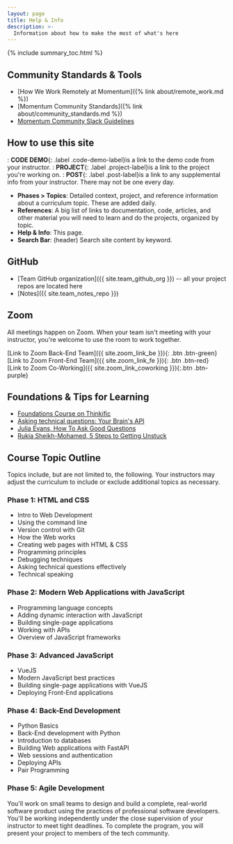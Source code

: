 ```yaml
---
layout: page
title: Help & Info
description: >-
  Information about how to make the most of what's here
---
```


{% include summary_toc.html %}

## Community Standards & Tools

- [How We Work Remotely at Momentum]({% link about/remote_work.md %})
- [Momentum Community Standards]({% link about/community_standards.md %})
- [Momentum Community Slack Guidelines](https://docs.google.com/document/d/1updvgMnO2xAAfP46oW__d3-nhv4hPodW7WvxKWX87JA/edit)

## How to use this site

: **CODE DEMO**{: .label .code-demo-label}is a link to the demo code from your instructor.
: **PROJECT**{: .label .project-label}is a link to the project you're working on.
: **POST**{: .label .post-label}is a link to any supplemental info from your instructor. There may not be one every day.
- **Phases > Topics**: Detailed context, project, and reference information about a curriculum topic. These are added daily.
- **References**: A big list of links to documentation, code, articles, and other material you will need to learn and do the projects, organized by topic.
- **Help & Info**: This page.
- **Search Bar**: (header) Search site content by keyword.

## GitHub

- [Team GitHub organization]({{ site.team_github_org }}) -- all your project repos are located here
- [Notes]({{ site.team_notes_repo }})

## Zoom

All meetings happen on Zoom. When your team isn't meeting with your instructor, you're welcome to use the room to work together.

[Link to Zoom Back-End Team]({{ site.zoom_link_be }}){: .btn .btn-green}  
[Link to Zoom Front-End Team]({{ site.zoom_link_fe }}){: .btn .btn-red}  
[Link to Zoom Co-Working]({{ site.zoom_link_coworking }}){:.btn .btn-purple}  

## Foundations & Tips for Learning

- [Foundations Course on Thinkific](https://thinkific.momentumlearn.com/)
- [Asking technical questions: Your Brain's API](https://www.youtube.com/watch?v=hY14Er6JX2s)
- [Julia Evans, How To Ask Good Questions](https://jvns.ca/blog/good-questions/)
- [Rukia Sheikh-Mohamed, 5 Steps to Getting Unstuck](https://dev.to/rukiaasm/working-smarter-5-steps-to-getting-unstuck-with-rukia-sheikh-mohamed-1932)

## Course Topic Outline

Topics include, but are not limited to, the following. Your instructors may adjust the curriculum to include or exclude additional topics as necessary.

### Phase 1: HTML and CSS

- Intro to Web Development
- Using the command line
- Version control with Git
- How the Web works
- Creating web pages with HTML & CSS
- Programming principles
- Debugging techniques
- Asking technical questions effectively
- Technical speaking

### Phase 2: Modern Web Applications with JavaScript

- Programming language concepts
- Adding dynamic interaction with JavaScript
- Building single-page applications
- Working with APIs
- Overview of JavaScript frameworks

### Phase 3: Advanced JavaScript

- VueJS
- Modern JavaScript best practices
- Building single-page applications with VueJS
- Deploying Front-End applications

### Phase 4: Back-End Development

- Python Basics
- Back-End development with Python
- Introduction to databases
- Building Web applications with FastAPI
- Web sessions and authentication
- Deploying APIs
- Pair Programming

### Phase 5: Agile Development

You'll work on small teams to design and build a complete, real-world software product using the practices of professional software developers. You'll be working independently under the close supervision of your instructor to meet tight deadlines. To complete the program, you will present your project to members of the tech community.
